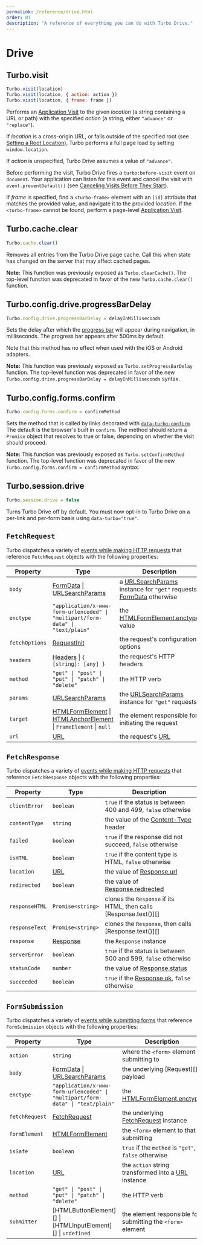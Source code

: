 ```yaml
---
permalink: /reference/drive.html
order: 01
description: "A reference of everything you can do with Turbo Drive."
---
```


# Drive

## Turbo.visit

```js
Turbo.visit(location)
Turbo.visit(location, { action: action })
Turbo.visit(location, { frame: frame })
```

Performs an [Application Visit][] to the given _location_ (a string containing a URL or path) with the specified _action_ (a string, either `"advance"` or `"replace"`).

If _location_ is a cross-origin URL, or falls outside of the specified root (see [Setting a Root Location](/handbook/drive#setting-a-root-location)), Turbo performs a full page load by setting `window.location`.

If _action_ is unspecified, Turbo Drive assumes a value of `"advance"`.

Before performing the visit, Turbo Drive fires a `turbo:before-visit` event on `document`. Your application can listen for this event and cancel the visit with `event.preventDefault()` (see [Canceling Visits Before They Start](/handbook/drive#canceling-visits-before-they-start)).

If _frame_ is specified, find a `<turbo-frame>` element with an `[id]` attribute that matches the provided value, and navigate it to the provided _location_. If the `<turbo-frame>` cannot be found, perform a page-level [Application Visit][].

[Application Visit]: /handbook/drive#application-visits

## Turbo.cache.clear

```js
Turbo.cache.clear()
```

Removes all entries from the Turbo Drive page cache. Call this when state has changed on the server that may affect cached pages.

**Note:** This function was previously exposed as `Turbo.clearCache()`. The top-level function was deprecated in favor of the new `Turbo.cache.clear()` function.

## Turbo.config.drive.progressBarDelay

```js
Turbo.config.drive.progressBarDelay = delayInMilliseconds
```

Sets the delay after which the [progress bar](/handbook/drive#displaying-progress) will appear during navigation, in milliseconds. The progress bar appears after 500ms by default.

Note that this method has no effect when used with the iOS or Android adapters.

**Note:** This function was previously exposed as `Turbo.setProgressBarDelay` function. The top-level function was deprecated in favor of the new `Turbo.config.drive.progressBarDelay = delayInMilliseconds` syntax.

## Turbo.config.forms.confirm

```js
Turbo.config.forms.confirm = confirmMethod
```

Sets the method that is called by links decorated with [`data-turbo-confirm`](/handbook/drive#requiring-confirmation-for-a-visit). The default is the browser's built in `confirm`. The method should return a `Promise` object that resolves to true or false, depending on whether the visit should proceed.

**Note:** This function was previously exposed as `Turbo.setConfirmMethod` function. The top-level function was deprecated in favor of the new `Turbo.config.forms.confirm = confirmMethod` syntax.

## Turbo.session.drive

```js
Turbo.session.drive = false
```

Turns Turbo Drive off by default. You must now opt-in to Turbo Drive on a per-link and per-form basis using `data-turbo="true"`.

## `FetchRequest`

Turbo dispatches a variety of [events while making HTTP requests](/reference/events#http-requests) that reference `FetchRequest` objects with the following properties:

| Property          | Type                                                                              | Description
|-------------------|-----------------------------------------------------------------------------------|------------
| `body`            | [FormData][] \| [URLSearchParams][]                                               | a [URLSearchParams][] instance for `"get"` requests, [FormData][] otherwise
| `enctype`         | `"application/x-www-form-urlencoded" \| "multipart/form-data" \| "text/plain"`    | the [HTMLFormElement.enctype][] value
| `fetchOptions`    | [RequestInit][]                                                                   | the request's configuration options
| `headers`         | [Headers][] \| `{ [string]: [any] }`                                              | the request's HTTP headers
| `method`          | `"get" \| "post" \| "put" \| "patch" \| "delete"`                                 | the HTTP verb
| `params`          | [URLSearchParams][]                                                               | the [URLSearchParams][] instance for `"get"` requests
| `target`          | [HTMLFormElement][] \| [HTMLAnchorElement][] \| `FrameElement` \| `null`          | the element responsible for initiating the request
| `url`             | [URL][]                                                                           | the request's [URL][]

[HTMLAnchorElement]: https://developer.mozilla.org/en-US/docs/Web/API/HTMLAnchorElement
[RequestInit]: https://developer.mozilla.org/en-US/docs/Web/API/Request/Request#options
[Headers]: https://developer.mozilla.org/en-US/docs/Web/API/Request/Request#headers
[HTMLFormElement.enctype]: https://developer.mozilla.org/en-US/docs/Web/API/HTMLFormElement/enctype

## `FetchResponse`

Turbo dispatches a variety of [events while making HTTP requests](/reference/events#http-requests) that reference `FetchResponse` objects with the following properties:

| Property          | Type              | Description
|-------------------|-------------------|------------
| `clientError`     | `boolean`         | `true` if the status is between 400 and 499, `false` otherwise
| `contentType`     | `string`          | the value of the [Content-Type][] header
| `failed`          | `boolean`         | `true` if the response did not succeed, `false` otherwise
| `isHTML`          | `boolean`         | `true` if the content type is HTML, `false` otherwise
| `location`        | [URL][]           | the value of [Response.url][]
| `redirected`      | `boolean`         | the value of [Response.redirected][]
| `responseHTML`    | `Promise<string>` | clones the `Response` if its HTML, then calls [Response.text()][]
| `responseText`    | `Promise<string>` | clones the `Response`, then calls [Response.text()][]
| `response`        | [Response]        | the `Response` instance
| `serverError`     | `boolean`         | `true` if the status is between 500 and 599, `false` otherwise
| `statusCode`      | `number`          | the value of [Response.status][]
| `succeeded`       | `boolean`         | `true` if the [Response.ok][], `false` otherwise

[Response]: https://developer.mozilla.org/en-US/docs/Web/API/Response
[Response.url]: https://developer.mozilla.org/en-US/docs/Web/API/Response/url
[Response.ok]: https://developer.mozilla.org/en-US/docs/Web/API/Response/ok
[Response.redirected]: https://developer.mozilla.org/en-US/docs/Web/API/Response/redirected
[Response.status]: https://developer.mozilla.org/en-US/docs/Web/API/Response/status
[Response.text]: https://developer.mozilla.org/en-US/docs/Web/API/Response/text
[Content-Type]: https://developer.mozilla.org/en-US/docs/Web/HTTP/Headers/Content-Type

## `FormSubmission`

Turbo dispatches a variety of [events while submitting forms](/reference/events#forms) that reference `FormSubmission` objects with the following properties:

| Property          | Type                                                                             | Description
|-------------------|----------------------------------------------------------------------------------|------------
| `action`          | `string`                                                                         | where the `<form>` element is submitting to
| `body`            | [FormData][] \| [URLSearchParams][]                                              | the underlying [Request][] payload
| `enctype`         | `"application/x-www-form-urlencoded" \| "multipart/form-data" \| "text/plain"`   | the [HTMLFormElement.enctype][]
| `fetchRequest`    | [FetchRequest][]                                                                 | the underlying [FetchRequest][] instance
| `formElement`     | [HTMLFormElement][]                                                              | the `<form>` element to that is submitting
| `isSafe`          | `boolean`                                                                        | `true` if the `method` is `"get"`, `false` otherwise
| `location`        | [URL][]                                                                          | the `action` string transformed into a [URL][] instance
| `method`          | `"get" \| "post" \| "put" \| "patch" \| "delete"`                                | the HTTP verb
| `submitter`       | [HTMLButtonElement][] \| [HTMLInputElement][] \| `undefined`                     | the element responsible for submitting the `<form>` element

[FetchRequest]: #fetchrequest
[FormData]: https://developer.mozilla.org/en-US/docs/Web/API/FormData
[HTMLFormElement]: https://developer.mozilla.org/en-US/docs/Web/API/HTMLFormElement
[URLSearchParams]: https://developer.mozilla.org/en-US/docs/Web/API/URLSearchParams
[URL]: https://developer.mozilla.org/en-US/docs/Web/API/URL
